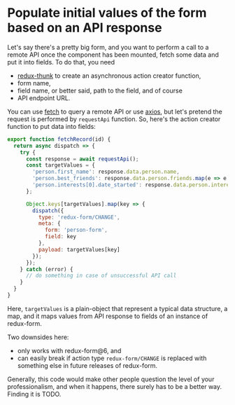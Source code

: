 # Populate initial values of the form based on an API response

Let's say there's a pretty big form, and you want to perform a
call to a remote API once the component has been mounted, fetch
some data and put it into fields. To do that, you need

- [redux-thunk](https://github.com/gaearon/redux-thunk) to create
  an asynchronous action creator function,
- form name,
- field name, or better said, path to the field, and of course
- API endpoint URL.

You can use
[fetch](https://developer.mozilla.org/en-US/docs/Web/API/Fetch_API) to query a remote API or use [axios](https://github.com/mzabriskie/axios), but let's pretend the request is performed by `requestApi` function. So, here's the action creator function to put data into fields:

```javascript
export function fetchRecord(id) {
  return async dispatch => {
    try {
      const response = await requestApi();
      const targetValues = {
        'person.first_name': response.data.person.name,
        'person.best_friends': response.data.person.friends.map(e => e.name),
        'person.interests[0].date_started': response.data.person.interests[0].started,
      };

      Object.keys[targetValues].map(key => {
        dispatch({
          type: 'redux-form/CHANGE',
          meta: {
            form: 'person-form',
            field: key
          },
          payload: targetValues[key]
        });
      });
    } catch (error) {
      // do something in case of unsuccessful API call
    }
  }
}
```

Here, `targetValues` is a plain-object that represent a typical
data structure, a map, and it maps values from API response to
fields of an instance of redux-form.

Two downsides here:

- only works with redux-form@6, and
- can easily break if action type `redux-form/CHANGE` is replaced
  with something else in future releases of redux-form.

Generally, this code would make other people question the level
of your professionalism, and when it happens, there surely has to
be a better way. Finding it is TODO.
